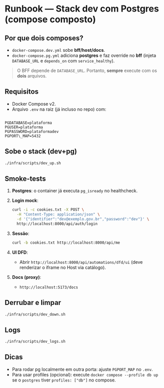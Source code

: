 # Runbook — Stack dev com Postgres (compose composto)

## Por que dois composes?
- `docker-compose.dev.yml` sobe **bff/host/docs**.
- `docker-compose.pg.yml` adiciona **postgres** e faz override no **bff** (injeta `DATABASE_URL` e `depends_on` com `service_healthy`).

> O BFF depende de `DATABASE_URL`. Portanto, **sempre** execute com os **dois** arquivos.

## Requisitos
- Docker Compose v2.
- Arquivo `.env` na raiz (já incluso no repo) com:
```

PGDATABASE=plataforma
PGUSER=plataforma
PGPASSWORD=plataformadev
PGPORT\_MAP=5432

````

## Sobe o stack (dev+pg)
```bash
./infra/scripts/dev_up.sh
````

## Smoke-tests

1. **Postgres**: o container já executa `pg_isready` no healthcheck.
2. **Login mock**:

   ```bash
   curl -i -c cookies.txt -X POST \
     -H "Content-Type: application/json" \
     -d '{"identifier":"dev@exemplo.gov.br","password":"dev"}' \
     http://localhost:8000/api/auth/login
   ```
3. **Sessão**:

   ```bash
   curl -b cookies.txt http://localhost:8000/api/me
   ```
4. **UI DFD**:

   * Abrir `http://localhost:8000/api/automations/dfd/ui` (deve renderizar o iframe no Host via catálogo).
5. **Docs (proxy)**:

   * `http://localhost:5173/docs`

## Derrubar e limpar

```bash
./infra/scripts/dev_down.sh
```

## Logs

```bash
./infra/scripts/dev_logs.sh
```

## Dicas

* Para rodar pg localmente em outra porta: ajuste `PGPORT_MAP` no `.env`.
* Para usar profiles (opcional): execute `docker compose --profile db up` se o `postgres` tiver `profiles: ["db"]` no compose.

